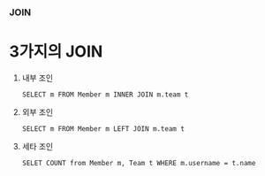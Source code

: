 ### JOIN
# 3가지의 JOIN
1. 내부 조인
    ```
   SELECT m FROM Member m INNER JOIN m.team t
   ```
2. 외부 조인
   ```
   SELECT m FROM Member m LEFT JOIN m.team t
   ```
3. 세타 조인
   ```
   SELET COUNT from Member m, Team t WHERE m.username = t.name
   ```
